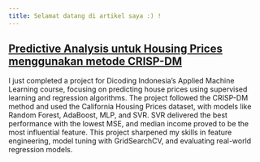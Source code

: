 ```yaml
---
title: Selamat datang di artikel saya :) !
---
```


## [Predictive Analysis untuk Housing Prices menggunakan metode CRISP-DM](predictive-analysis-crisp-dm/predictive-analysis.md)
I just completed a project for Dicoding Indonesia’s Applied Machine Learning course, focusing on predicting house prices using supervised learning and regression algorithms. The project followed the CRISP-DM method and used the California Housing Prices dataset, with models like Random Forest, AdaBoost, MLP, and SVR. SVR delivered the best performance with the lowest MSE, and median income proved to be the most influential feature. This project sharpened my skills in feature engineering, model tuning with GridSearchCV, and evaluating real-world regression models.
